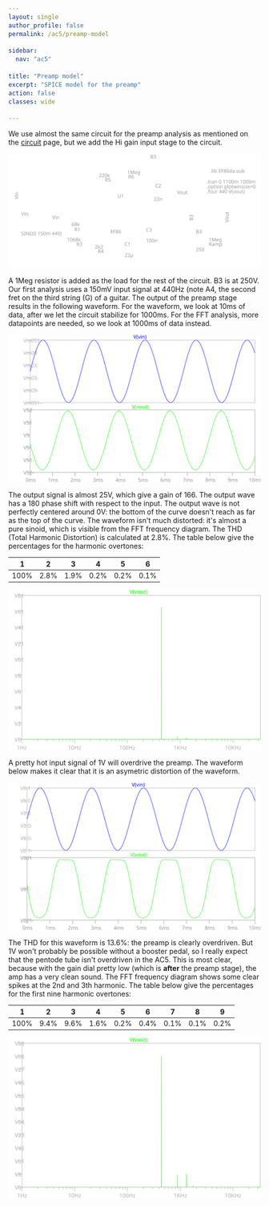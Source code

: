 ```yaml
---
layout: single
author_profile: false
permalink: /ac5/preamp-model

sidebar:
  nav: "ac5"

title: "Preamp model"
excerpt: "SPICE model for the preamp"
action: false
classes: wide

---
```

We use almost the same circuit for the preamp analysis as mentioned on the [circuit](/ac5/circuit) page, but we add the Hi gain input stage to the circuit.

![](/assets/images/ac5/preamp-hi-input.svg)

A 1Meg resistor is added as the load for the rest of the circuit. B3 is at 250V. Our first analysis uses a 150mV input signal at 440Hz (note A4, the second fret on the third string (G) of a guitar. The output of the preamp stage results in the following waveform. For the waveform, we look at 10ms of data, after we let the circuit stabilize for 1000ms. For the FFT analysis, more datapoints are needed, so we look at 1000ms of data instead.

![](/assets/images/ac5/preamp-wave-150mV.svg)

The output signal is almost 25V, which give a gain of 166. The output wave has a 180 phase shift with respect to the input. The output wave is not perfectly centered around 0V: the bottom of the curve doesn't reach as far as the top of the curve. The waveform isn't much distorted: it's almost a pure sinoid, which is visible from the FFT frequency diagram. The THD (Total Harmonic Distortion) is calculated at 2.8%. The table below give the percentages for the harmonic overtones:

| 1 | 2 | 3 | 4 | 5 | 6 |
|---|---|---|---|---|---|
|100%|2.8%|1.9%|0.2%|0.2%|0.1%|

![](/assets/images/ac5/preamp-fft-150mV.svg)

A pretty hot input signal of 1V will overdrive the preamp. The waveform below makes it clear that it is an asymetric distortion of the waveform.

![](/assets/images/ac5/preamp-wave-1V.svg)

The THD for this waveform is 13.6%: the preamp is clearly overdriven. But 1V won't probably be possible without a booster pedal, so I really expect that the pentode tube isn't overdriven in the AC5. This is most clear, because with the gain dial pretty low (which is **after** the preamp stage), the amp has a very clean sound. The FFT frequency diagram shows some clear spikes at the 2nd and 3th harmonic. The table below give the percentages for the first nine harmonic overtones:

| 1 | 2 | 3 | 4 | 5 | 6 | 7 | 8 | 9 |
|---|---|---|---|---|---|---|---|---|
|100%|9.4%|9.6%|1.6%|0.2%|0.4%|0.1%|0.1%|0.2%|

![](/assets/images/ac5/preamp-fft-1V.svg)
